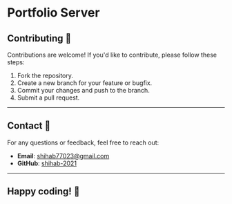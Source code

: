 # Portfolio Server

## Contributing 🤝

Contributions are welcome! If you'd like to contribute, please follow these steps:

1. Fork the repository.
2. Create a new branch for your feature or bugfix.
3. Commit your changes and push to the branch.
4. Submit a pull request.

---

## Contact 📧

For any questions or feedback, feel free to reach out:

- **Email**: shihab77023@gmail.com
- **GitHub**: [shihab-2021](https://github.com/shihab-2021)

---

## Happy coding! 🚀
